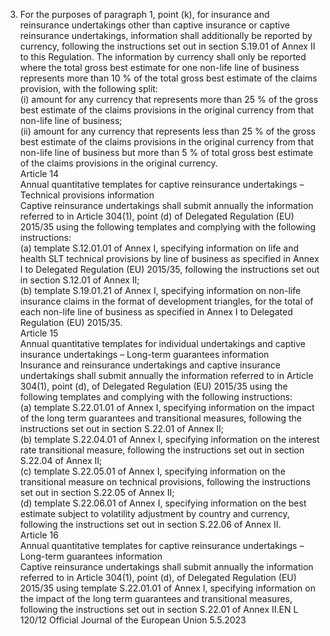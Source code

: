  
3. For the purposes of paragraph 1, point (k), for insurance and reinsurance undertakings other than captive 
insurance or captive reinsurance undertakings, information shall additionally be reported by currency, following the 
instructions set out in section S.19.01 of Annex II to this Regulation. The information by currency shall only be 
reported where the total gross best estimate for one non-life line of business represents more than 10 % of the total 
gross best estimate of the claims provision, with the following split:  
(i) amount for any currency that represents more than 25 % of the gross best estimate of the claims provisions in the 
original currency from that non-life line of business;  
(ii) amount for any currency that represents less than 25 % of the gross best estimate of the claims provisions in the 
original currency from that non-life line of business but more than 5 % of total gross best estimate of the claims 
provisions in the original currency.  
Article 14  
Annual quantitative templates for captive reinsurance undertakings – Technical provisions information  
Captive reinsurance undertakings shall submit annually the information referred to in Article 304(1), point (d) of 
Delegated Regulation (EU) 2015/35 using the following templates and complying with the following instructions:  
(a) template S.12.01.01 of Annex I, specifying information on life and health SLT technical provisions by line of 
business as specified in Annex I to Delegated Regulation (EU) 2015/35, following the instructions set out in section 
S.12.01 of Annex II;  
(b) template S.19.01.21 of Annex I, specifying information on non-life insurance claims in the format of development 
triangles, for the total of each non-life line of business as specified in Annex I to Delegated Regulation (EU) 
2015/35.  
Article 15  
Annual quantitative templates for individual undertakings and captive insurance undertakings – Long-term 
guarantees information  
Insurance and reinsurance undertakings and captive insurance undertakings shall submit annually the information 
referred to in Article 304(1), point (d), of Delegated Regulation (EU) 2015/35 using the following templates and 
complying with the following instructions:  
(a) template S.22.01.01 of Annex I, specifying information on the impact of the long term guarantees and transitional 
measures, following the instructions set out in section S.22.01 of Annex II;  
(b) template S.22.04.01 of Annex I, specifying information on the interest rate transitional measure, following the 
instructions set out in section S.22.04 of Annex II;  
(c) template S.22.05.01 of Annex I, specifying information on the transitional measure on technical provisions, 
following the instructions set out in section S.22.05 of Annex II;  
(d) template S.22.06.01 of Annex I, specifying information on the best estimate subject to volatility adjustment by 
country and currency, following the instructions set out in section S.22.06 of Annex II.  
Article 16  
Annual quantitative templates for captive reinsurance undertakings – Long-term guarantees information  
Captive reinsurance undertakings shall submit annually the information referred to in Article 304(1), point (d), of 
Delegated Regulation (EU) 2015/35 using template S.22.01.01 of Annex I, specifying information on the impact of 
the long term guarantees and transitional measures, following the instructions set out in section S.22.01 of Annex II.EN  L 120/12 Official Journal of the European Union 5.5.2023